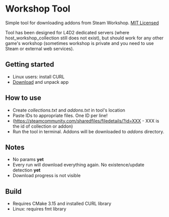 # Workshop Tool

Simple tool for downloading addons from Steam Workshop. [MIT Licensed](./LICENSE.md)

Tool has been designed for L4D2 dedicated servers (where host_workshop_collection still does not exist), but should work for any other game's workshop (sometimes workshop is private and you need to use Steam or external web services).

## Getting started
- Linux users: install CURL
- [Download](https://github.com/kantraksel/workshoptool/releases/latest) and unpack app

## How to use
- Create *collections.txt* and *addons.txt* in tool's location
- Paste IDs to appropriate files. One ID per line!
- (https://steamcommunity.com/sharedfiles/filedetails/?id=XXX - XXX is the id of collection or addon)
- Run the tool in terminal. Addons will be downloaded to *addons* directory.

## Notes
- No params **yet**
- Every run will download everything again. No existence/update detection **yet**
- Download progress is not visible

## Build
- Requires CMake 3.15 and installed CURL library
- Linux: requires fmt library
